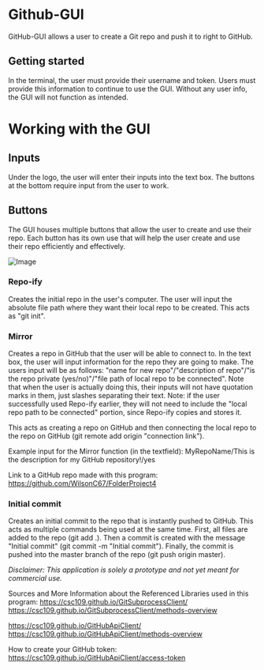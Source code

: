 # Github-GUI
GitHub-GUI allows a user to create a Git repo and push it to right to GitHub.

## Getting started
In the terminal, the user must provide their username and token. Users must provide this information to continue to use the GUI. Without any user info, the GUI will not function as intended.

# Working with the GUI

## Inputs
Under the logo, the user will enter their inputs into the text box. The buttons at the bottom require input from the user to work.

## Buttons
The GUI houses multiple buttons that allow the user to create and use their repo. Each button has its own use that will help the user create and use their repo efficiently and effectively.

![Image](https://github.com/user-attachments/assets/f716a698-cffa-49ec-b859-5f2f448456e2)

### Repo-ify
Creates the initial repo in the user's computer. The user will input the absolute file path where they want their local repo to be created. This acts as "git init".

### Mirror
Creates a repo in GitHub that the user will be able to connect to. In the text box, the user will input information for the repo they are going to make. The users input will be as follows: "name for new repo"/"description of repo"/"is the repo private (yes/no)"/"file path of local repo to be connected". Note that when the user is actually doing this, their inputs will not have quotation marks in them, just slashes separating their text. Note: if the user successfully used Repo-ify earlier, they will not need to include the "local repo path to be connected" portion, since Repo-ify copies and stores it.

This acts as creating a repo on GitHub and then connecting the local repo to the repo on GitHub (git remote add origin "connection link").

Example input for the Mirror function (in the textfield):
MyRepoName/This is the description for my GitHub repository!/yes

Link to a GitHub repo made with this program: https://github.com/WilsonC67/FolderProject4

### Initial commit
Creates an initial commit to the repo that is instantly pushed to GitHub. This acts as multiple commands being used at the same time. First, all files are added to the repo (git add .). Then a commit is created with the message "Initial commit" (git commit -m "Initial commit"). Finally, the commit is pushed into the master branch of the repo (git push origin master).

*Disclaimer: This application is solely a prototype and not yet meant for commercial use.*

Sources and More Information about the Referenced Libraries used in this program:
https://csc109.github.io/GitSubprocessClient/
https://csc109.github.io/GitSubprocessClient/methods-overview

https://csc109.github.io/GitHubApiClient/
https://csc109.github.io/GitHubApiClient/methods-overview

How to create your GitHub token:
https://csc109.github.io/GitHubApiClient/access-token